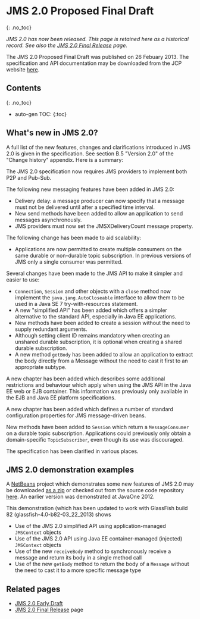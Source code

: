# JMS 2.0 Proposed Final Draft
{: .no_toc}

_JMS 2.0 has now been released. This page is retained here as a historical record. See also the [JMS 2.0 Final Release](/jms-spec/pages/JMS20FinalRelease) page._

The JMS 2.0 Proposed Final Draft was published on 26 Febuary 2013. The specification and API documentation may be downloaded from the JCP website [here](http://jcp.org/aboutJava/communityprocess/pfd/jsr343/index.html). 

## Contents
{: .no_toc}

* auto-gen TOC:
{:toc}

## What's new in JMS 2.0? 

A full list of the new features, changes and clarifications introduced in JMS 2.0 is given in the specification. See section B.5 "Version 2.0" of the "Change history" appendix. Here is a summary:

The JMS 2.0 specification now requires JMS providers to implement both P2P and Pub-Sub.

The following new messaging features have been added in JMS 2.0:
* Delivery delay: a message producer can now specify that a message must not be delivered until after a specified time interval.
* New send methods have been added to allow an application to send messages asynchronously.
* JMS providers must now set the JMSXDeliveryCount message property.

The following change has been made to aid scalability:
* Applications are now permitted to create multiple consumers on the same durable or non-durable topic subscription. In previous versions of JMS only a single consumer was permitted.

Several changes have been made to the JMS API to make it simpler and easier to use:
* `Connection`, `Session` and other objects with a `close` method now implement the `java.jang.AutoCloseable` interface to allow them to be used in a Java SE 7 try-with-resources statement. 
* A new "simplified API" has been added which offers a simpler alternative to the standard API, especially in Java EE applications.
* New methods have been added to create a session without the need to supply redundant arguments.
* Although setting client ID remains mandatory when creating an unshared durable subscription, it is optional when creating a shared durable subscription. 
* A new method `getBody` has been added to allow an application to extract the body directly from a Message without the need to cast it first to an appropriate subtype. 

A new chapter has been added which describes some additional restrictions and behaviour which apply when using the JMS API in the Java EE web or EJB container. This information was previously only available in the EJB and Java EE platform specifications. 

A new chapter has been added which defines a number of standard configuration properties for JMS message-driven beans.

New methods have been added to `Session` which return a `MessageConsumer` on a durable topic subscription. Applications could previously only obtain a domain-specific `TopicSubscriber`, even though its use was discouraged. 

The specification has been clarified in various places.

## JMS 2.0 demonstration examples 

A [NetBeans](http://netbeans.org) project which demonstrates some new features of JMS 2.0 may be downloaded  [as a zip](/jms-spec/downloads/JMS20Demo.zip) or checked out from the source code repository [here](https://github.com/javaee/jms-spec/tree/master/jms2.0/demos/JMS20Demo). An earlier version was demonstrated at JavaOne 2012.

This demonstration (which has been updated to work with GlassFish build 82 (glassfish-4.0-b82-03_22_2013) shows
* Use of the JMS 2.0 simplified API  using application-managed `JMSContext` objects
* Use of the JMS 2.0 API using Java EE container-managed (injected) `JMSContext` objects
* Use of the new `receiveBody` method to synchronously receive a message and return its body in a single method call
* Use of the new `getBody` method to return the body of a `Message` without the need to cast it to a more specific message type

## Related pages

* [JMS 2.0 Early Draft](/jms-spec/pages/JSR343EarlyDraft)
* [JMS 2.0 Final Release](/jms-spec/pages/JMS20FinalRelease) page

